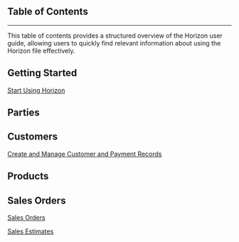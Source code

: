 ## Table of Contents
_____
This table of contents provides a structured overview of the Horizon user guide, allowing users to quickly find relevant information about using the Horizon file effectively.


## Getting Started

[Start Using Horizon](https://github.com/Fx-Professional-Services/HorizonDocs/blob/sales_order/Horizon%20User%20Guide/01%20Start%20Using%20Horizon/Start%20Using%20Horizon.md)

## Parties

## Customers

[Create and Manage Customer and Payment Records](https://github.com/Fx-Professional-Services/HorizonDocs/blob/sales_order/Horizon%20User%20Guide/03%20Customers/Create%20and%20Manage%20Customer%20and%20Payment%20Records.md)

## Products

## Sales Orders

[Sales Orders](https://github.com/Fx-Professional-Services/HorizonDocs/blob/sales_order/Horizon%20User%20Guide/05%20Sales%20Order/Sales%20Order.md)

[Sales Estimates](https://github.com/Fx-Professional-Services/HorizonDocs/blob/sales_order/Horizon%20User%20Guide/05%20Sales%20Order/Sales%20Estimate.md)
